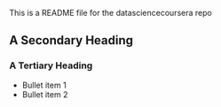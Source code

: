This is a README file for the datasciencecoursera repo

## A Secondary Heading
### A Tertiary Heading
   * Bullet item 1
   * Bullet item 2
